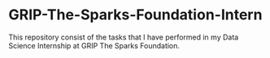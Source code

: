 # GRIP-The-Sparks-Foundation-Intern
This repository consist of the tasks that I have performed in my Data Science Internship at GRIP The Sparks Foundation.
